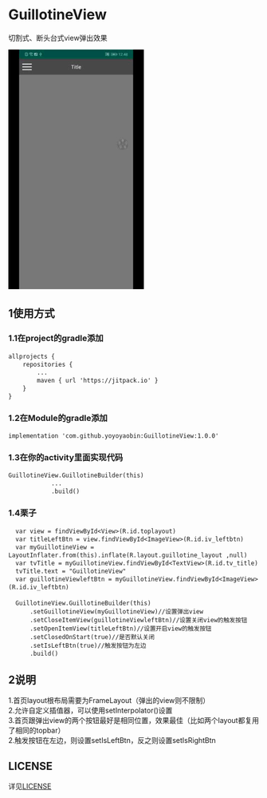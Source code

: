 # GuillotineView
切割式、断头台式view弹出效果

![image](https://github.com/yoyoyaobin/GuillotineView/blob/master/app/src/main/assets/sample.gif)

## 1使用方式

### 1.1在project的gradle添加
```
allprojects {
    repositories {
        ...
        maven { url 'https://jitpack.io' }
    }
}
```

### 1.2在Module的gradle添加
```
implementation 'com.github.yoyoyaobin:GuillotineView:1.0.0'
```

### 1.3在你的activity里面实现代码
```
GuillotineView.GuillotineBuilder(this)
            ...
            .build()
```

### 1.4栗子
```
  var view = findViewById<View>(R.id.toplayout)
  var titleLeftBtn = view.findViewById<ImageView>(R.id.iv_leftbtn)
  var myGuillotineView = LayoutInflater.from(this).inflate(R.layout.guillotine_layout ,null)
  var tvTitle = myGuillotineView.findViewById<TextView>(R.id.tv_title)
  tvTitle.text = "GuillotineView"
  var guillotineViewleftBtn = myGuillotineView.findViewById<ImageView>(R.id.iv_leftbtn)

  GuillotineView.GuillotineBuilder(this)
      .setGuillotineView(myGuillotineView)//设置弹出view
      .setCloseItemView(guillotineViewleftBtn)//设置关闭view的触发按钮
      .setOpenItemView(titleLeftBtn)//设置开启view的触发按钮
      .setClosedOnStart(true)//是否默认关闭
      .setIsLeftBtn(true)//触发按钮为左边
      .build()
```

## 2说明
1.首页layout根布局需要为FrameLayout（弹出的view则不限制）<br>
2.允许自定义插值器，可以使用setInterpolator()设置<br>
3.首页跟弹出view的两个按钮最好是相同位置，效果最佳（比如两个layout都复用了相同的topbar）<br>
2.触发按钮在左边，则设置setIsLeftBtn，反之则设置setIsRightBtn


## LICENSE
详见[LICENSE](https://github.com/yoyoyaobin/GuillotineView/blob/master/LICENSE)

